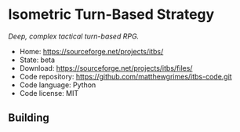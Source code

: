 # Isometric Turn-Based Strategy

_Deep, complex tactical turn-based RPG._

- Home: https://sourceforge.net/projects/itbs/
- State: beta
- Download: https://sourceforge.net/projects/itbs/files/
- Code repository: https://github.com/matthewgrimes/itbs-code.git
- Code language: Python
- Code license: MIT

## Building

